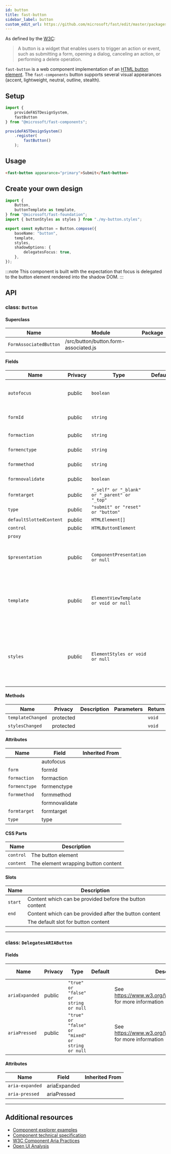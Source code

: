 ```yaml
---
id: button
title: fast-button
sidebar_label: button
custom_edit_url: https://github.com/microsoft/fast/edit/master/packages/web-components/fast-foundation/src/button/README.md
---
```


As defined by the [W3C](https://w3c.github.io/aria-practices/#button):

> A button is a widget that enables users to trigger an action or event, such as submitting a form, opening a dialog, canceling an action, or performing a delete operation.

`fast-button` is a web component implementation of an [HTML button element](https://developer.mozilla.org/en-US/docs/Web/HTML/Element/button). The `fast-components` button supports several visual appearances (accent, lightweight, neutral, outline, stealth).

## Setup

```ts
import {
    provideFASTDesignSystem,
    fastButton
} from "@microsoft/fast-components";

provideFASTDesignSystem()
    .register(
        fastButton()
    );
```

## Usage

```html live
<fast-button appearance="primary">Submit</fast-button>
```

## Create your own design

```ts
import {
    Button,
    buttonTemplate as template,
} from "@microsoft/fast-foundation";
import { buttonStyles as styles } from "./my-button.styles";

export const myButton = Button.compose({
    baseName: "button",
    template,
    styles,
    shadowOptions: {
        delegatesFocus: true,
    },
});
```

:::note
This component is built with the expectation that focus is delegated to the button element rendered into the shadow DOM.
:::

## API



### class: `Button`

#### Superclass

| Name                   | Module                                | Package |
| ---------------------- | ------------------------------------- | ------- |
| `FormAssociatedButton` | /src/button/button.form-associated.js |         |

#### Fields

| Name                    | Privacy | Type                                         | Default | Description                                                                                                                                                                         | Inherited From       |
| ----------------------- | ------- | -------------------------------------------- | ------- | ----------------------------------------------------------------------------------------------------------------------------------------------------------------------------------- | -------------------- |
| `autofocus`             | public  | `boolean`                                    |         | Determines if the element should receive document focus on page load.                                                                                                               |                      |
| `formId`                | public  | `string`                                     |         | The id of a form to associate the element to.                                                                                                                                       |                      |
| `formaction`            | public  | `string`                                     |         | See [`<button>` element](https://developer.mozilla.org/en-US/docs/Web/HTML/Element/button) for more details.                                                       |                      |
| `formenctype`           | public  | `string`                                     |         | See [`<button>` element](https://developer.mozilla.org/en-US/docs/Web/HTML/Element/button) for more details.                                                       |                      |
| `formmethod`            | public  | `string`                                     |         | See [`<button>` element](https://developer.mozilla.org/en-US/docs/Web/HTML/Element/button) for more details.                                                       |                      |
| `formnovalidate`        | public  | `boolean`                                    |         | See [`<button>` element](https://developer.mozilla.org/en-US/docs/Web/HTML/Element/button) for more details.                                                       |                      |
| `formtarget`            | public  | `"_self" or "_blank" or "_parent" or "_top"` |         | See [`<button>` element](https://developer.mozilla.org/en-US/docs/Web/HTML/Element/button) for more details.                                                       |                      |
| `type`                  | public  | `"submit" or "reset" or "button"`            |         | The button type.                                                                                                                                                                    |                      |
| `defaultSlottedContent` | public  | `HTMLElement[]`                              |         |  Default slotted content                                                                                                                                                            |                      |
| `control`               | public  | `HTMLButtonElement`                          |         |                                                                                                                                                                                     |                      |
| `proxy`                 |         |                                              |         |                                                                                                                                                                                     | FormAssociatedButton |
| `$presentation`         | public  | `ComponentPresentation or null`              |         | A property which resolves the ComponentPresentation instance for the current component.                                                                                             | FoundationElement    |
| `template`              | public  | `ElementViewTemplate or void or null`        |         | Sets the template of the element instance. When undefined, the element will attempt to resolve the template from the associated presentation or custom element definition.          | FoundationElement    |
| `styles`                | public  | `ElementStyles or void or null`              |         | Sets the default styles for the element instance. When undefined, the element will attempt to resolve default styles from the associated presentation or custom element definition. | FoundationElement    |

#### Methods

| Name              | Privacy   | Description | Parameters | Return | Inherited From    |
| ----------------- | --------- | ----------- | ---------- | ------ | ----------------- |
| `templateChanged` | protected |             |            | `void` | FoundationElement |
| `stylesChanged`   | protected |             |            | `void` | FoundationElement |

#### Attributes

| Name          | Field          | Inherited From |
| ------------- | -------------- | -------------- |
|               | autofocus      |                |
| `form`        | formId         |                |
| `formaction`  | formaction     |                |
| `formenctype` | formenctype    |                |
| `formmethod`  | formmethod     |                |
|               | formnovalidate |                |
| `formtarget`  | formtarget     |                |
| `type`        | type           |                |

#### CSS Parts

| Name      | Description                         |
| --------- | ----------------------------------- |
| `control` | The button element                  |
| `content` | The element wrapping button content |

#### Slots

| Name    | Description                                             |
| ------- | ------------------------------------------------------- |
| `start` | Content which can be provided before the button content |
| `end`   | Content which can be provided after the button content  |
|         | The default slot for button content                     |

<hr/>

### class: `DelegatesARIAButton`

#### Fields

| Name           | Privacy | Type                                             | Default | Description                                                            | Inherited From |
| -------------- | ------- | ------------------------------------------------ | ------- | ---------------------------------------------------------------------- | -------------- |
| `ariaExpanded` | public  | `"true" or "false" or string or null`            |         | See https://www.w3.org/WAI/PF/aria/roles#button for more information |                |
| `ariaPressed`  | public  | `"true" or "false" or "mixed" or string or null` |         | See https://www.w3.org/WAI/PF/aria/roles#button for more information |                |

#### Attributes

| Name            | Field        | Inherited From |
| --------------- | ------------ | -------------- |
| `aria-expanded` | ariaExpanded |                |
| `aria-pressed`  | ariaPressed  |                |

<hr/>


## Additional resources

* [Component explorer examples](https://explore.fast.design/components/fast-button)
* [Component technical specification](https://github.com/microsoft/fast/blob/master/packages/web-components/fast-foundation/src/button/button.spec.md)
* [W3C Component Aria Practices](https://w3c.github.io/aria-practices/#button)
* [Open UI Analysis](https://open-ui.org/components/button)